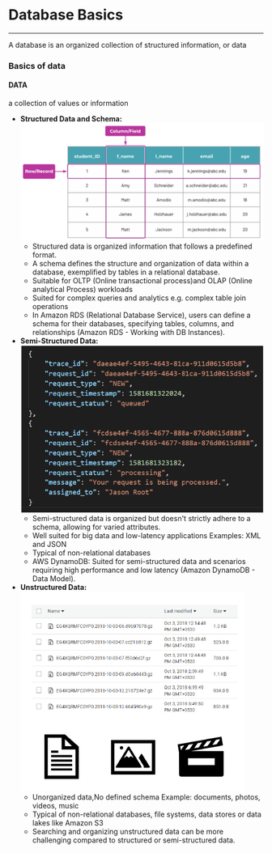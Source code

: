 # Database Basics

---
A database is an organized collection of structured information, or data
### Basics of data 
#### DATA
a collection of values or information
* **Structured Data and Schema:**
![Structured data](../Image/Structured_data.png)
    * Structured data is organized information that follows a predefined format.
    * A schema defines the structure and organization of data within a database, exemplified by tables in a relational database.
    * Suitable for OLTP (Online transactional process)and OLAP (Online analytical Process) workloads
    * Suited for complex queries and analytics e.g. complex table join operations
    * In Amazon RDS (Relational Database Service), users can define a schema for their databases, specifying tables, columns, and relationships (Amazon RDS - Working with DB Instances).
* **Semi-Structured Data:**
  ![Structured data](../Image/Semi_structured_data.png)
    * Semi-structured data is organized but doesn't strictly adhere to a schema, allowing for varied attributes.
    * Well suited for big data and low-latency applications Examples: XML and JSON
    * Typical of non-relational databases
    * AWS DynamoDB: Suited for semi-structured data and scenarios requiring high performance and low latency (Amazon DynamoDB - Data Model).
* **Unstructured Data:**
  ![Structured data](../Image/Un_structured_data.png)
    * Unorganized data,No defined schema Example: documents, photos, videos, music
    * Typical of non-relational databases, file systems, data stores or data lakes like Amazon S3
    * Searching and organizing unstructured data can be more challenging compared to structured or semi-structured data.